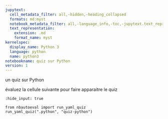 ```yaml
---
jupytext:
  cell_metadata_filter: all,-hidden,-heading_collapsed
  formats: md:myst
  notebook_metadata_filter: all,-language_info,-toc,-jupytext.text_representation.jupytext_version,-jupytext.text_representation.format_version
  text_representation:
    extension: .md
    format_name: myst
kernelspec:
  display_name: Python 3
  language: python
  name: python3
notebookname: quiz sur Python
version: 1
---
```


un quiz sur Python

évaluez la cellule suivante pour faire apparaitre le quiz

```{code-cell} ipython3
:hide_input: true

from nbautoeval import run_yaml_quiz
run_yaml_quiz(".python", "quiz-python")
```
